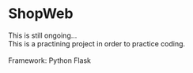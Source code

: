 # ShopWeb
This is still ongoing...<br>
This is a practining project in order to practice coding. <br><br>
Framework: Python Flask <br>


